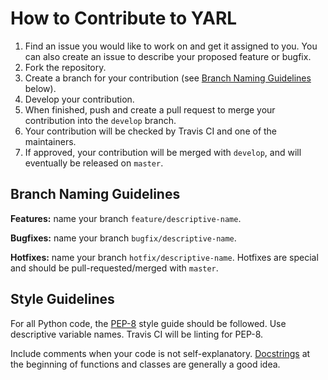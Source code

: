# How to Contribute to YARL

1. Find an issue you would like to work on and get it assigned to you. You can also create an issue to describe your proposed feature or bugfix.
2. Fork the repository.
3. Create a branch for your contribution (see [Branch Naming Guidelines](##branch-naming-guidelines) below).
4. Develop your contribution.
5. When finished, push and create a pull request to merge your contribution into the `develop` branch.
6. Your contribution will be checked by Travis CI and one of the maintainers.
7. If approved, your contribution will be merged with `develop`, and will eventually be released on `master`.

## Branch Naming Guidelines

**Features:** name your branch `feature/descriptive-name`.

**Bugfixes:** name your branch `bugfix/descriptive-name`.

**Hotfixes:** name your branch `hotfix/descriptive-name`. Hotfixes are special and should be pull-requested/merged with `master`.

## Style Guidelines

For all Python code, the [PEP-8](https://www.python.org/dev/peps/pep-0008/) style guide should be followed. Use descriptive variable names. Travis CI will be linting for PEP-8.

Include comments when your code is not self-explanatory. [Docstrings](https://www.python.org/dev/peps/pep-0257/) at the beginning of functions and classes are generally a good idea.
